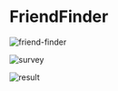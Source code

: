 # FriendFinder

![friend-finder](https://cloud.githubusercontent.com/assets/593980/18422156/ee503b98-7864-11e6-9544-be054fe1608b.PNG)

![survey](https://cloud.githubusercontent.com/assets/593980/18422160/f4d8e712-7864-11e6-9ef2-82bb55216a4f.PNG)

![result](https://cloud.githubusercontent.com/assets/593980/18422162/f7c768fe-7864-11e6-9e7d-6dd603c3f8c7.PNG)



